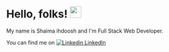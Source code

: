 # Hello, folks! <img src="https://raw.githubusercontent.com/MartinHeinz/MartinHeinz/master/wave.gif" width="30px">

 My name is Shaima ihdoosh and I'm Full Stack Web Developer.
 
 

<!-- Actual text -->

You can find me on
[![Linkedin](https://i.stack.imgur.com/gVE0j.png) LinkedIn](https://www.linkedin.com/shaimaihdoosh/)

